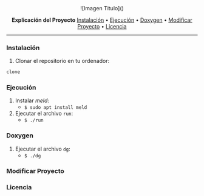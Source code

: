<div style="text-align:center">
![Imagen Titulo]()

**Explicación del Proyecto**
[Instalación](#instalacion) • [Ejecución](#ejecucion) • [Doxygen](#doxygen) • [Modificar Proyecto](#modificar) • [Licencia](#licencia)
</div>

---

<a id="instalacion"></a>

### Instalación
1. Clonar el repositorio en tu ordenador:
```sh
clone
```

<a id="ejecucion"></a>

### Ejecución
1. Instalar _meld_:
    * `$ sudo apt install meld`
2. Ejecutar el archivo `run`:
    * `$ ./run`

<a id="doxygen"></a>

### Doxygen
1. Ejecutar el archivo `dg`:
    * `$ ./dg`

<a id="modificar"></a>

### Modificar Proyecto

<a id="licencia"></a>

### Licencia

